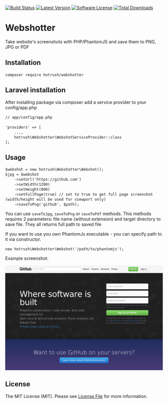 [![Build Status](https://img.shields.io/travis/hotrush/Webshotter/master.svg?style=flat-square)](https://travis-ci.org/hotrush/Webshotter)
[![Latest Version](https://img.shields.io/packagist/v/hotrush/Webshotter.svg?style=flat-square)](https://github.com/hotrush/webshotter/releases)
[![Software License](https://img.shields.io/badge/license-MIT-brightgreen.svg?style=flat-square)](LICENSE.md)
[![Total Downloads](https://img.shields.io/packagist/dt/hotrush/webshotter.svg?style=flat-square)](https://packagist.org/packages/hotrush/webshotter)

# Webshotter

Take website's screenshots with PHP/PhantomJS and save them to PNG, JPG or PDF

## Installation

```
composer require hotrush/webshotter
```

## Laravel installation

After installing package via composer add a service provider to your config/app.php
```
// app/config/app.php

'providers' => [
    ...,
    hotrush\Webshotter\WebshotServiceProvider::class
];
```

## Usage

```
$webshot = new hotrush\Webshotter\Webshot();
$jpg = $webshot
    ->setUrl('https://github.com')
    ->setWidth(1200)
    ->setHeight(800)
    ->setFullPage(true) // set to true to get full page screenshot (width/height will be used for viewport only) 
    ->saveToPng('github', $path);
```

You can use ```saveToJpg```, ```saveToPng``` or ```saveToPdf``` methods. This methods requires 2 parameters: file name (without extension) and target directory to save file. They all returns full path to saved file

If you want to use you own PhantomJs executable - you can specify path to it via constructor.

```
new hotrush\Webshotter\Webshot('/path/to/phantomjs');
```

Example screenshot:

[![example](github.png)](github.png)

## License

The MIT License (MIT). Please see [License File](LICENSE.md) for more information.
